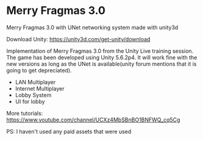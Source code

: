 # Merry Fragmas 3.0 
Merry Fragmas 3.0 with UNet networking system made with unity3d

Download Unity: https://unity3d.com/get-unity/download

Implementation of Merry Fragmas 3.0 from the Unity Live training session.
The game has been developed using Unity 5.6.2p4. It will work fine with the new versions as long as the UNet is available(unity forum mentions that it is going to get depreciated).
* LAN Multiplayer
* Internet Multiplayer
* Lobby System
* UI for lobby


More tutorials: https://www.youtube.com/channel/UCXz4MbSBnBO1BNFWQ_cq5Cg


PS: I haven't used any paid assets that were used
